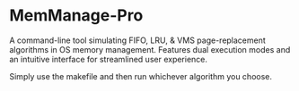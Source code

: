 # MemManage-Pro
A command-line tool simulating FIFO, LRU, &amp; VMS page-replacement algorithms in OS memory management. Features dual execution modes and an intuitive interface for streamlined user experience.

Simply use the makefile and then run whichever algorithm you choose. 
